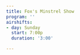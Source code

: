 ```yaml
---
title: Fox's Minstrel Show
program: ''
airshifts:
- day: Sunday
  start: 7:00p
  duration: '3:00'

---
```

